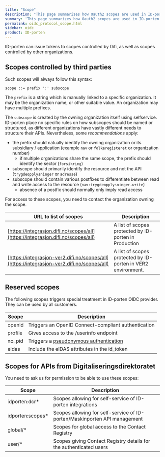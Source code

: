 ```yaml
---
title: "Scope"
description: "This page summarizes how Oauth2 scopes are used in ID-porten OIDC provider."
summary: 'This page summarizes how Oauth2 scopes are used in ID-porten OIDC provider.'
permalink: oidc_protocol_scope.html
sidebar: oidc
product: ID-porten
---
```



ID-porten can issue tokens to scopes controlled by Difi, as well as scopes controlled by other organizations.

## Scopes controlled by third parties

Such scopes will always follow this syntax:

```
scope ::= prefix ':' subscope
```

The `prefix` is a string which is manually linked to a specific organization.  It may be the organization name, or other suitable value.  An organization may have multiple prefixes.

The `subscope` is created by the owning organization itself using selfservice.  ID-porten place no specific rules on how subscopes should be named or structured, as different organizations have vastly different needs to structure their APIs. Nevertheless, some _recommendations_ apply:

- the prefix should natually identify the owning organization or its subsidiary / application (example `nav` or  `folkeregisteret` or organization number)
    - if multiple organizations share the same scope, the prefix should identify the sector (`forsikring`)
- subscope should primarily identify the resource and not the API (`trygdeopplysninger` or `adresse`)
- subscope should contain various postfixes to differentiate between read and write access to the resource (`nav:trygdeopplysninger.write`)
     - absence of a postfix should normally only imply read access

For access to these scopes, you need to contact the organization owning the scope.

| URL to list of scopes|Description|
|-|-|
| [https://integrasjon.difi.no/scopes/all](https://integrasjon.difi.no/scopes/all)  | A list of scopes protected by ID-porten in Production |
| [https://integrasjon-ver2.difi.no/scopes/all](https://integrasjon-ver2.difi.no/scopes/all)     |  A list of scopes protected by ID-porten in VER2 environment.  |


## Reserved scopes

The following scopes triggers special treatment in ID-porten OIDC provider.  They can be used by all customers.

|Scope|Description|
|-|-|
|openid   | Triggers an OpenID Connect-compliant authentication  |
|profile  | Gives access to the /userinfo endpoint   |
|no_pid   | Triggers a [pseudonymous authentication](oidc_func_nopid.html)   |
|eidas    | Include the eIDAS attributes in the id_token   |

## Scopes for APIs from Digitaliseringsdirektoratet

You need to ask us for permission to be able to use these scopes:

| Scope |Description|
|-|-|
|idporten:dcr*  | Scopes allowing for self-service of ID-porten integrations   |
|idporten:scopes*   | Scopes allowing for self-service of ID-porten/Maskinporten API management    |
|global/*    | Scopes for global access to the Contact Registry |
|user/*      | Scopes giving Contact Registry details for the authenticated users  |
